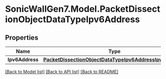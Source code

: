 # SonicWallGen7.Model.PacketDissectionObjectDataTypeIpv6Address

## Properties

Name | Type | Description | Notes
------------ | ------------- | ------------- | -------------
**Ipv6Address** | [**PacketDissectionObjectDataTypeIpv6AddressIpv6Address**](PacketDissectionObjectDataTypeIpv6AddressIpv6Address.md) |  | [optional] 

[[Back to Model list]](../README.md#documentation-for-models) [[Back to API list]](../README.md#documentation-for-api-endpoints) [[Back to README]](../README.md)

